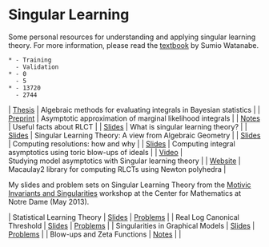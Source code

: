 # Singular Learning

Some personal resources for understanding and applying singular learning theory. For more information, please read the [textbook](http://watanabe-www.math.dis.titech.ac.jp/users/swatanab/singular-learning-theory.html) by Sumio Watanabe.

```{list-table}
* - Training
  - Validation
* - 0
  - 5
* - 13720
  - 2744
```

| [Thesis](https://w3id.org/people/shaoweilin/public/swthesis.pdf) | Algebraic methods for evaluating integrals in Bayesian statistics |
| [Preprint](http://arxiv.org/abs/1003.5338) | Asymptotic approximation of marginal likelihood integrals |
| [Notes](https://w3id.org/people/shaoweilin/public/useful.pdf) | Useful facts about RLCT |
| [Slides](https://w3id.org/people/shaoweilin/public/chicago.pdf) | What is singular learning theory? |
| [Slides](https://w3id.org/people/shaoweilin/public/aim.pdf) | Singular Learning Theory: A view from Algebraic Geometry |
| [Slides](https://w3id.org/people/shaoweilin/public/curves.pdf) | Computing resolutions: how and why |
| [Slides](https://w3id.org/people/shaoweilin/public/slc.pdf) | Computing integral asymptotics using toric blow-ups of ideals |
| [Video](http://www.youtube.com/watch?v=NhdtWnieTgI) | Studying model asymptotics with Singular learning theory |
| [Website](https://w3id.org/people/shaoweilin/public/rlct.html) | Macaulay2 library for computing RLCTs using Newton polyhedra |

My slides and problem sets on Singular Learning Theory from the [Motivic Invariants and Singularities](http://www3.nd.edu/~cmnd/programs/mis2013/) workshop at the Center for Mathematics at Notre Dame (May 2013).

| Statistical Learning Theory | [Slides](https://w3id.org/people/shaoweilin/public/cmnd1SLT.pdf) | [Problems](https://w3id.org/people/shaoweilin/public/cmnd1prob.pdf) |
| Real Log Canonical Threshold | [Slides](https://w3id.org/people/shaoweilin/public/cmnd2RLCT.pdf) | [Problems](https://w3id.org/people/shaoweilin/public/cmnd2prob.pdf) |
| Singularities in Graphical Models | [Slides](https://w3id.org/people/shaoweilin/public/cmnd3GM.pdf) | [Problems](https://w3id.org/people/shaoweilin/public/cmnd3prob.pdf) |
| Blow-ups and Zeta Functions | [Notes](https://w3id.org/people/shaoweilin/public/cmnd4notes.pdf) | |

